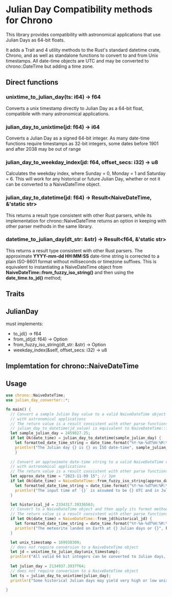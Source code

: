 # Julian Day Compatibility methods for Chrono

This library provides compatibility with astronomical applications that use Julian Days as 64-bit floats. 

It adds a Trait and 4 utility methods to the Rust's standard datetime crate, Chrono, and as well as standalone functions to convert to and from Unix timestamps. All date-time objects are UTC and may be converted to chrono::DateTime but adding a time zone.

## Direct functions

### unixtime_to_julian_day(ts: i64) -> f64
Converts a unix timestamp directly to Julian Day as a 64-bit float, compatibile with many astronomical applications.

### julian_day_to_unixtime(jd: f64) -> i64
Converts a Julian Day as a signed 64-bit integer. As many date-time functions require timestamps as 32-bit integers, some dates before 1901 and after 2038 may be out of range

### julian_day_to_weekday_index(jd: f64, offset_secs: i32) -> u8
Calculates the weekday index, where Sunday = 0, Monday = 1 and Saturday = 6. This will work for any historical or future Julian Day, whether or not it can be converted to a NaiveDateTime object.

### julian_day_to_datetime(jd: f64) -> Result<NaiveDateTime, &'static str>
This returns a result type consistent with other Rust parsers, while its implementation for chrono::NaiveDateTime returns an option in keeping with other parser methods in the same library.

### datetime_to_julian_day(dt_str: &str) -> Result<f64, &'static str>
This returns a result type consistent with other Rust parsers. The approximate **YYYY-mm-dd HH:MM:SS** date-time string is corrected to a plain ISO-8601 format without milliseconds or timezone suffixes. This is equivalent to instantiating a NaiveDateTime object from **NaiveDateTime::from_fuzzy_iso_string()** and then using the **date_time.to_jd()** method;

## Traits

## JulianDay
must implements:
- to_jd() -> f64
- from_jd(jd: f64) -> Option<Self>
- from_fuzzy_iso_string(dt_str: &str) -> Option<Self>
- weekday_index(&self, offset_secs: i32) -> u8

## Implemtation for chrono::NaiveDateTime

## Usage

```rust
use chrono::NaiveDateTime;
use julian_day_converter::*;

fn main() {
  // Convert a sample Julian Day value to a valid NaiveDateTime object and then use to_jd() for interoperability
  // with astronomical applications
  // The return value is a result consistent with other parse functions
  // julian_day_to_datetime(jd_value) is equivalent to NaiveDateTime::from_jd(jd_value)
  let sample_julian_day = 2459827.25;
  if let Ok(date_time) = julian_day_to_datetime(sample_julian_day) {
    let formatted_date_time_string = date_time.format("%Y-%m-%dT%H:%M:%S").to_string();
    println!("The Julian day {} is {} as ISO date-time", sample_julian_day, formatted_date_time_string);
    }
  
  // Convert an approximate date-time string to a valid NaiveDateTime object and then use to_jd() for interoperability
  // with astronomical applications
  // The return value is a result consistent with other parse functions
  let approx_date_time = "2023-11-09 15"; // 3pm 
  if let Ok(date_time) = NaiveDateTime::from_fuzzy_iso_string(approx_date_time) {
    let formatted_date_time_string = date_time.format("%Y-%m-%dT%H:%M:%S").to_string();
    println!("The input time of `{}` is assumed to be {} UTC and in Julian Days is {}", approx_date_time, formatted_date_time_string, date_time.to_jd());
  }

  let historical_jd = 2334317.39336563;
  // Convert to a NaiveDateTime object and then apply its format method
  // The return value is a result consistent with other parse functions
  if let Ok(date_time) = NaiveDateTime::from_jd(historical_jd) {
    let formatted_date_time_string = date_time.format("%Y-%m-%dT%H:%M:%S").to_string();
    println!("The meteorite landed on Earth at {} Julian days or {}", historical_jd, formatted_date_time_string);
  }

  let unix_timestamp = 169938309;
  // does not require conversion to a NaiveDateTime object
  let jd = unixtime_to_julian_day(unix_timestamp);
  println!("All valid 64 bit integers can be converted to Julian days, e.g. {} is {} Julian days", unix_timestamp, jd);
  
  let julian_day = 2134937.3937f64;
  // does not require conversion to a NaiveDateTime object
  let ts = julian_day_to_unixtime(julian_day);
  println!("Some historical Julian days may yield very high or low unix timestamp values e.g. {} is {} as a unix timestamp", julian_day, ts);

}

```